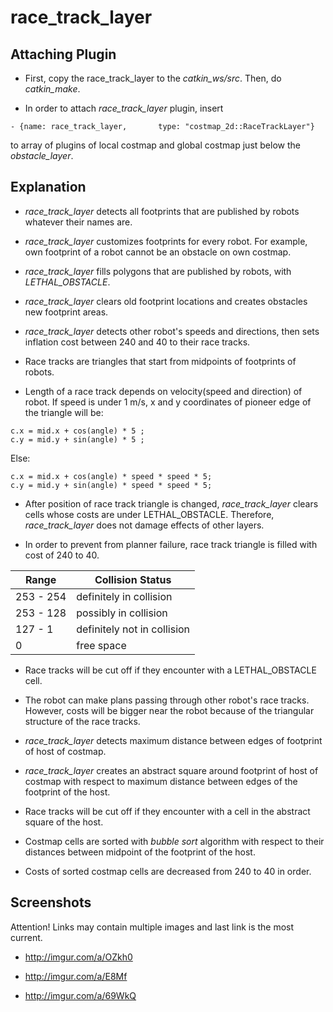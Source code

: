 **race_track_layer**
==================

## Attaching Plugin

* First, copy the race\_track\_layer to the *catkin_ws/src*. Then, do *catkin_make*.

*  In order to attach *race\_track\_layer* plugin, insert

```
- {name: race_track_layer,       type: "costmap_2d::RaceTrackLayer"}
```

to array of plugins of local costmap and global costmap just below the *obstacle_layer*.

## Explanation

* *race\_track\_layer* detects all footprints that are published by robots whatever their names are.

* *race\_track\_layer* customizes footprints for every robot. For example, own footprint of a robot cannot be an obstacle on own costmap.

* *race\_track\_layer* fills polygons that are published by robots, with *LETHAL_OBSTACLE*.

* *race\_track\_layer* clears old footprint locations and creates obstacles new footprint areas.

* *race\_track\_layer* detects other robot's speeds and directions, then sets inflation cost between 240 and 40 to their race tracks.

* Race tracks are triangles that start from midpoints of footprints of robots.

* Length of a race track depends on velocity(speed and direction) of robot. If speed is under 1 m/s, x and y coordinates of pioneer edge of the triangle will be:
```
c.x = mid.x + cos(angle) * 5 ;
c.y = mid.y + sin(angle) * 5 ;
```
Else:
```
c.x = mid.x + cos(angle) * speed * speed * 5;
c.y = mid.y + sin(angle) * speed * speed * 5;
```


* After position of race track triangle is changed, *race\_track\_layer* clears cells whose costs are under LETHAL_OBSTACLE. Therefore, *race\_track\_layer* does not damage effects of other layers.

* In order to prevent from planner failure, race track triangle is filled with cost of 240 to 40.

| Range        | Collision Status   |
| ------------- | ------------- |
| 253 - 254 | definitely in collision |
| 253 - 128 | possibly in collision |
| 127 - 1 | definitely not in collision |
| 0 | free space |


* Race tracks will be cut off if they encounter with a LETHAL_OBSTACLE cell.

* The robot can make plans passing through other robot's race tracks. However, costs will be bigger near the robot because of the triangular structure of the race tracks.

* *race\_track\_layer* detects maximum distance between edges of footprint of host of costmap.

* *race\_track\_layer* creates an abstract square around footprint of host of costmap with respect to maximum distance between edges of the footprint of the host.

* Race tracks will be cut off if they encounter with a cell in the abstract square of the host.

* Costmap cells are sorted with *bubble sort* algorithm with respect to their distances between midpoint of the footprint of the host.

* Costs of sorted costmap cells are decreased from 240 to 40 in order.

## Screenshots

Attention! Links may contain multiple images and last link is the most current.

* http://imgur.com/a/OZkh0

* http://imgur.com/a/E8Mf

* http://imgur.com/a/69WkQ
